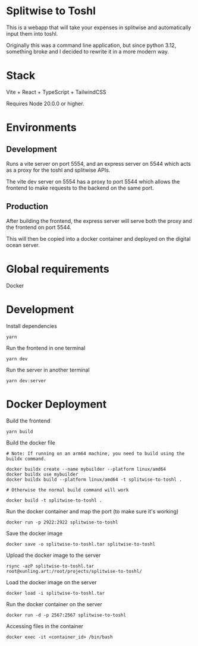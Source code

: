 # Splitwise to Toshl

This is a webapp that will take your expenses in splitwise and automatically input them into toshl.

Originally this was a command line application, but since python 3.12, something broke and I decided to rewrite it in a more modern way.

# Stack

Vite + React + TypeScript + TailwindCSS

Requires Node 20.0.0 or higher.

# Environments

## Development

Runs a vite server on port 5554, and an express server on 5544 which acts as a proxy for the toshl and splitwise APIs.

The vite dev server on 5554 has a proxy to port 5544 which allows the frontend to make requests to the backend on the same port.

## Production

After building the frontend, the express server will serve both the proxy and the frontend on port 5544.

This will then be copied into a docker container and deployed on the digital ocean server.

# Global requirements

Docker

# Development

Install dependencies

```
yarn
```

Run the frontend in one terminal

```
yarn dev
```

Run the server in another terminal

```
yarn dev:server
```

# Docker Deployment

Build the frontend

`yarn build`

Build the docker file

```
# Note: If running on an arm64 machine, you need to build using the buildx command.

docker buildx create --name mybuilder --platform linux/amd64
docker buildx use mybuilder
docker buildx build --platform linux/amd64 -t splitwise-to-toshl .

# Otherwise the normal build command will work

docker build -t splitwise-to-toshl .
```

Run the docker container and map the port (to make sure it's working)

`docker run -p 2922:2922 splitwise-to-toshl`

Save the docker image

`docker save -o splitwise-to-toshl.tar splitwise-to-toshl`

Upload the docker image to the server

`rsync -azP splitwise-to-toshl.tar root@xunling.art:/root/projects/splitwise-to-toshl/`

Load the docker image on the server

`docker load -i splitwise-to-toshl.tar`

Run the docker container on the server

`docker run -d -p 2567:2567 splitwise-to-toshl`

Accessing files in the container

`docker exec -it <container_id> /bin/bash`
